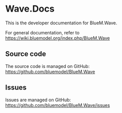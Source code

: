 # Wave.Docs
This is the developer documentation for BlueM.Wave.

For general documentation, refer to https://wiki.bluemodel.org/index.php/BlueM.Wave

## Source code
The source code is managed on GitHub: https://github.com/bluemodel/BlueM.Wave

## Issues
Issues are managed on GitHub: https://github.com/bluemodel/BlueM.Wave/issues